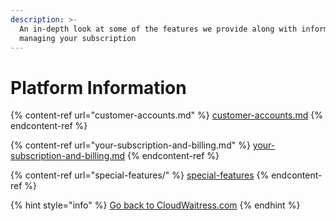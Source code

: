 ```yaml
---
description: >-
  An in-depth look at some of the features we provide along with information on
  managing your subscription
---
```


# Platform Information

{% content-ref url="customer-accounts.md" %}
[customer-accounts.md](customer-accounts.md)
{% endcontent-ref %}

{% content-ref url="your-subscription-and-billing.md" %}
[your-subscription-and-billing.md](your-subscription-and-billing.md)
{% endcontent-ref %}

{% content-ref url="special-features/" %}
[special-features](special-features/)
{% endcontent-ref %}

{% hint style="info" %}
[Go back to CloudWaitress.com](https://www.cloudwaitress.com)
{% endhint %}
